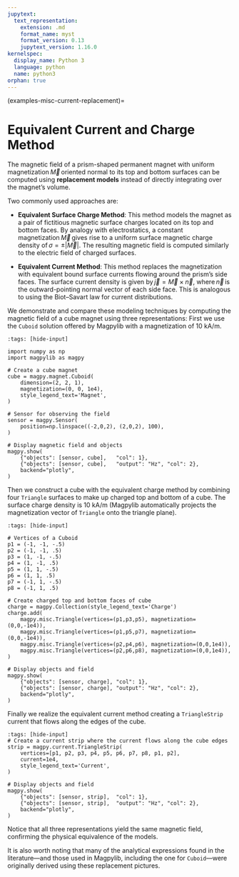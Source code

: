 ```yaml
---
jupytext:
  text_representation:
    extension: .md
    format_name: myst
    format_version: 0.13
    jupytext_version: 1.16.0
kernelspec:
  display_name: Python 3
  language: python
  name: python3
orphan: true
---
```


(examples-misc-current-replacement)=
# Equivalent Current and Charge Method

The magnetic field of a prism-shaped permanent magnet with uniform magnetization $\vec{M}$ oriented normal to its top and bottom surfaces can be computed using **replacement models** instead of directly integrating over the magnet’s volume.

Two commonly used approaches are:

- **Equivalent Surface Charge Method**:
  This method models the magnet as a pair of fictitious magnetic surface charges located on its top and bottom faces. By analogy with electrostatics, a constant magnetization $\vec{M}$ gives rise to a uniform surface magnetic charge density of $\sigma = \pm |\vec{M}|$. The resulting magnetic field is computed similarly to the electric field of charged surfaces.

- **Equivalent Current Method**:
  This method replaces the magnetization with equivalent bound surface currents flowing around the prism’s side faces. The surface current density is given by $\vec{j} = \vec{M} \times \vec{n}$, where $\vec{n}$ is the outward-pointing normal vector of each side face. This is analogous to using the Biot–Savart law for current distributions.

We demonstrate and compare these modeling techniques by computing the magnetic field of a cube magnet using three representations: First we use the `Cuboid` solution offered by Magpylib with a magnetization of 10 kA/m.

```{code-cell} ipython3
:tags: [hide-input]

import numpy as np
import magpylib as magpy

# Create a cube magnet
cube = magpy.magnet.Cuboid(
    dimension=(2, 2, 1),
    magnetization=(0, 0, 1e4),
    style_legend_text='Magnet',
)

# Sensor for observing the field
sensor = magpy.Sensor(
    position=np.linspace((-2,0,2), (2,0,2), 100),
)

# Display magnetic field and objects
magpy.show(
    {"objects": [sensor, cube],   "col": 1},
    {"objects": [sensor, cube],   "output": "Hz", "col": 2},
    backend="plotly",
)
```

Then we construct a cube with the equivalent charge method by combining four `Triangle` surfaces to make up charged top and bottom of a cube. The surface charge density is 10 kA/m (Magpylib automatically projects the magnetization vector of `Triangle` onto the triangle plane).

```{code-cell} ipython3
:tags: [hide-input]

# Vertices of a Cuboid
p1 = (-1, -1, -.5)
p2 = (-1, -1, .5)
p3 = (1, -1, -.5)
p4 = (1, -1, .5)
p5 = (1, 1, -.5)
p6 = (1, 1, .5)
p7 = (-1, 1, -.5)
p8 = (-1, 1, .5)

# Create charged top and bottom faces of cube
charge = magpy.Collection(style_legend_text='Charge')
charge.add(
    magpy.misc.Triangle(vertices=(p1,p3,p5), magnetization=(0,0,-1e4)),
    magpy.misc.Triangle(vertices=(p1,p5,p7), magnetization=(0,0,-1e4)),
    magpy.misc.Triangle(vertices=(p2,p4,p6), magnetization=(0,0,1e4)),
    magpy.misc.Triangle(vertices=(p2,p6,p8), magnetization=(0,0,1e4)),
)

# Display objects and field
magpy.show(
    {"objects": [sensor, charge], "col": 1},
    {"objects": [sensor, charge], "output": "Hz", "col": 2},
    backend="plotly",
)
```

Finally we realize the equivalent current method creating a `TriangleStrip` current that flows along the edges of the cube.

```{code-cell} ipython3
:tags: [hide-input]
# Create a current strip where the current flows along the cube edges
strip = magpy.current.TriangleStrip(
    vertices=[p1, p2, p3, p4, p5, p6, p7, p8, p1, p2],
    current=1e4,
    style_legend_text='Current',
)

# Display objects and field
magpy.show(
    {"objects": [sensor, strip],  "col": 1},
    {"objects": [sensor, strip],  "output": "Hz", "col": 2},
    backend="plotly",
)
```

Notice that all three representations yield the same magnetic field, confirming the physical equivalence of the models.

It is also worth noting that many of the analytical expressions found in the literature—and those used in Magpylib, including the one for `Cuboid`—were originally derived using these replacement pictures.
